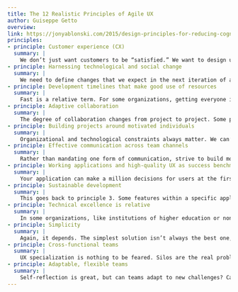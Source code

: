 ```yaml
---
title: The 12 Realistic Principles of Agile UX
author: Guiseppe Getto
overview:
link: https://jonyablonski.com/2015/design-principles-for-reducing-cognitive-load/
principles:
- principle: Customer experience (CX)
  summary: |
    We don’t just want customers to be “satisfied.” We want to design user experiences that are cognizant of both business realities and customer contexts. Customers are not always users, but most customers are going to use one or more points of contact for a given organization.
- principle: Harnessing technological and social change
  summary: |
    We need to define changes that we expect in the next iteration of a project, rather than just adapting to current changes. Instead of putting out fires, our job as UX professionals should be to create future-ready designs that help clients adapt to new challenges.
- principle: Development timelines that make good use of resources
  summary: |
    Fast is a relative term. For some organizations, getting everyone in the same room once a month can be a huge improvement. Here’s where Lean is important: we should always strive as UX professionals to make efficient use of resources without short-changing our clients by focusing on process improvement, not on process perfection.
- principle: Adaptive collaboration
  summary: |
    The degree of collaboration changes from project to project. Some problems clearly fall within the purview of a particular specialist, some will require an entire team to solve, and some require sub-groups of a team. Some clients can solve problems on their own and some require more hands-on guidance.
- principle: Building projects around motivated individuals
  summary: |
    Organizational and technological constraints always matter. We can’t advise organizations to put all their investments into bleeding-edge solutions if they don’t have the capacity to recover if these solutions fail. We should encourage change, but always track ROI.
- principle: Effective communication across team channels
  summary: |
    Rather than mandating one form of communication, strive to build more coordinated communication across individuals within teams. This would be more of a tactical, cross-functional approach to communication, rather than mandating everyone be in the same room for every project. Tools promoting collaborative design like Slack and UXPin help consolidate documentation and feedback in one place.
- principle: Working applications and high-quality UX as success benchmarks
  summary: |
    Your application can make a million decisions for users at the first keystroke or gesture, but if users don’t see that value, your product will mostly likely fall flat. At the same time, the most bleeding-edge technology is useless if proof-of-concept isn’t achieved early through lo-fi prototyping.
- principle: Sustainable development
  summary: |
    This goes back to principle 3. Some features within a specific application will probably become obsolete in future versions. New features are also the lifeblood of successful product launches. Product iterations should always be a balancing act between what existing customers expect and what new customers need.
- principle: Technical excellence is relative
  summary: |
    In some organizations, like institutions of higher education or non-profits, for example, the most viable solutions might be considered obsolete in other venues. And that’s OK because we must consider price-point and organizational capacity. A small non-profit has very different technical requirements than a multinational corporation.
- principle: Simplicity
  summary: |
    Again, it depends. The simplest solution isn’t always the best one, especially if that solution neglects user, organizational, or technical realities.
- principle: Cross-functional teams
  summary: |
    UX specialization is nothing to be feared. Silos are the real problem. When specialists don’t talk to one another, we get products that neglect one or more elements. As long as productive, cross-channel communication is happening within organizations, then specialization is okay.
- principle: Adaptable, flexible teams
  summary: |
    Self-reflection is great, but can teams adapt to new challenges? Can they roll with the punches? Are they comfortable with discomfort? We need project teams who are hungry to learn what users want and what technologies require. Great design teams are great improvisers.
---
```

